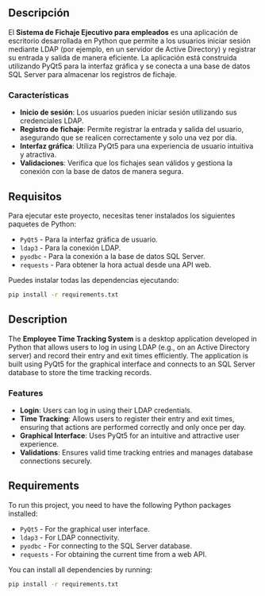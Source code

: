 ## Descripción

El **Sistema de Fichaje Ejecutivo para empleados** es una aplicación de escritorio desarrollada en Python que permite a los usuarios iniciar sesión mediante LDAP (por ejemplo, en un servidor de Active Directory) y registrar su entrada y salida de manera eficiente. La aplicación está construida utilizando PyQt5 para la interfaz gráfica y se conecta a una base de datos SQL Server para almacenar los registros de fichaje.

### Características

- **Inicio de sesión**: Los usuarios pueden iniciar sesión utilizando sus credenciales LDAP.
- **Registro de fichaje**: Permite registrar la entrada y salida del usuario, asegurando que se realicen correctamente y solo una vez por día.
- **Interfaz gráfica**: Utiliza PyQt5 para una experiencia de usuario intuitiva y atractiva.
- **Validaciones**: Verifica que los fichajes sean válidos y gestiona la conexión con la base de datos de manera segura.

## Requisitos

Para ejecutar este proyecto, necesitas tener instalados los siguientes paquetes de Python:

- `PyQt5` - Para la interfaz gráfica de usuario.
- `ldap3` - Para la conexión LDAP.
- `pyodbc` - Para la conexión a la base de datos SQL Server.
- `requests` - Para obtener la hora actual desde una API web.

Puedes instalar todas las dependencias ejecutando:

```BASH
pip install -r requirements.txt
```


## Description

The **Employee Time Tracking System** is a desktop application developed in Python that allows users to log in using LDAP (e.g., on an Active Directory server) and record their entry and exit times efficiently. The application is built using PyQt5 for the graphical interface and connects to an SQL Server database to store the time tracking records.

### Features

- **Login**: Users can log in using their LDAP credentials.
- **Time Tracking**: Allows users to register their entry and exit times, ensuring that actions are performed correctly and only once per day.
- **Graphical Interface**: Uses PyQt5 for an intuitive and attractive user experience.
- **Validations**: Ensures valid time tracking entries and manages database connections securely.

## Requirements

To run this project, you need to have the following Python packages installed:

- `PyQt5` - For the graphical user interface.
- `ldap3` - For LDAP connectivity.
- `pyodbc` - For connecting to the SQL Server database.
- `requests` - For obtaining the current time from a web API.

You can install all dependencies by running:

```bash
pip install -r requirements.txt
